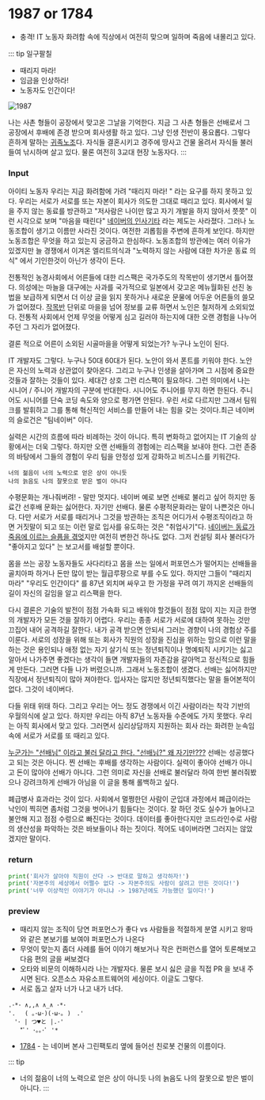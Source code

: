 # 1987 or 1784
- 충격! IT 노동자 화려함 속에 직상에서 여전히 맞으며 일하며 죽음에 내몰리고 있다.

::: tip 일구팔칠
- 때리지 마라! 
- 임금을 인상하라!
- 노동자도 인간이다!

![1987](https://img1.daumcdn.net/thumb/R1280x0/?fname=http://t1.daumcdn.net/brunch/service/user/2uHa/image/Uin-V_b22pQQeO23VXfTKGLWS7s.jpg)

나는 사촌 형들이 공장에서 맞고온 그날을 기억한다.
지금 그 사촌 형들은 선배로서 그 공장에서 후배에 존경 받으며 회사생활 하고 있다. 그냥 인생 전반이 풍요롭다. 그렇다 흔하게 말하는 [귀족노조](https://www.hani.co.kr/arti/opinion/column/878494.html)다. 자식들 결혼시키고 경주에 땅사고 건물 올려서 자식들 불러들여 낚시하며 살고 있다. 물론 여전히 3교대 현장 노동자다.
:::

### Input

아이티 노동자 우리는 지금 화려함에 가려 "때리지 마라! " 라는 요구를 하지 못하고 있다. 우리는 서로가 서로를 또는 자본이 회사가 의도한 그대로 때리고 있다. 회사에서 일을 주지 않는 동료를 방관하고 "저사람은 나이만 많고 자기 개발을 하지 않아서 쯧쯧" 이런 시각으로 보며 "마음을 때린다" [네이버의 인사기타](https://imnews.imbc.com/replay/2021/nwdesk/article/6213449_34936.html) 라는 제도는 사라졌다. 그러나 노동조합이 생기고 이름만 사라진 것이다. 여전한 괴롭힘을 주변에 흔하게 보인다. 하지만 노동조합은 무엇을 하고 있는지 궁금하고 한심하다. 노동조합의 방관에는 여러 이유가 있겠지만 늘 경쟁에서 이겨온 엘리트의식과 "노력하지 않는 사람에 대한 차가운 동료 의식" 에서 기인한것이 아닌가 생각이 든다.

전통적인 농경사회에서 어른들에 대한 리스팩은 국가주도의 작목반이 생기면서 틀어졌다. 의성에는 마늘을 대구에는 사과를 국가적으로 일본에서 갖고온 메뉴월화된 선진 농법을 보급하게 되면서 더 이상 글을 읽지 못하거나 새로운 문물에 어두운 어른들의 쓸모가 없어졌다. [작목반](https://folkency.nfm.go.kr/kr/topic/detail/8980) 단위로 마을을 넘어 정보를 교류 하면서 노인은 철저하게 소외되었다. 전통적 사회에서 언제 무엇을 어떻게 심고 길러야 하는지에 대한 오랜 경험을 나누어 주던 그 자리가 없어졌다.

결론 적으로 어른이 소외된 시골마을을 어떻게 되었는가? 누구나 노인이 된다. 

IT 개발자도 그렇다. 누구나 50대 60대가 된다. 노안이 와서 폰트를 키워야 한다. 노안은 자신의 노력과 상관없이 찾아온다. 그리고 누구나 인생을 살아가며 그 시점에 중요한 것들과 잘하는 것들이 있다. 세대간 상호 그런 리스팩이 필요하다. 그런 의미에서 나는 시니어 / 주니어 개발자의 구분에 반대한다. 시니어도 주니어를 무지 하면 한된다. 주니어도 시니어를 단숙 코딩 속도와 양으로 평가면 안된다. 우린 서로 다르지만 그래서 팀워크를 발휘하고 그를 통해 혁신적인 서비스를 만들어 내는 힘을 갖는 것이다.최근 네이버의 슬로건은 "팀네이버" 이다.

실력은 시간의 흐름에 따라 비례하는 것이 아니다. 특히 변화하고 없어지는 IT 기술의 상황에서는 더욱 그렇다. 하지만 오랜 선배들의 경험에는 리스팩을 보내야 한다. 그런 존중의 바탕에서 그들의 경험이 우리 팀을 안정성 있게 강화하고 비즈니스를 키워간다.

``` respect
너의 젊음이 너의 노력으로 얻은 상이 아니듯
나의 늙음도 나의 잘못으로 받은 벌이 아니다
```

수평문화는 개나줘버려! - 말만 멋지다. 네이버 예로 보면 선배로 불리고 싶어 하지만 동료간 선후배 문화는 싫어한다. 자기만 선배다. 물론 수평적문화라는 말이 나쁜것은 아니다. 다만 서로가 서로를 때리거나 그것을 방관하는 조직은 어디가서 수평조직이라고 하면 거짓말이 되고 또는 이런 말로 입사를 유도하는 것은 "취업사기"다. [네이버는 동료가 죽음에 이르는 슬픔을 겪엇](https://www.hani.co.kr/arti/society/society_general/997136.html)지만 여전히 변한건 하나도 없다. 그저 컨설팅 회사 불러다가 "좋아지고 있다" 는 보고서를 배설할 뿐이다.

몸을 쓰는 공장 노동자들도 사다리타고 몸을 쓰는 일에서 퍼포먼스가 떨어지는 선배들을 골치아파 하거나 돈만 많이 받는 월급루팡으로 부를 수도 있다. 하지만 그들이 "때리지 마라" "우리도 인간이다" 를 87년 외치며 싸우고 한 가정을 꾸려 여기 까지온 선배들의 길이 자신의 길임을 알고 리스팩을 한다.

다시 결론은 기술의 발전이 점점 가속화 되고 배워야 할것들이 점점 많이 지는 지금 한명의 개발자가 모든 것을 잘하기 어렵다. 우리는 종종 서로가 서로에 대하여 못하는 것만 끄집어 내어 공격하길 잘한다. 내가 공격 받으면 안되서 그러는 경향이 나의 경험상 주를 이룬다. 서로의 성장을 위해 또는 회사가 직원의 성장을 진심을 위하는 맘으로 이런 말을 하는 것은 용인되나 애정 없는 자기 살기식 또는 정년퇴직이나 명예퇴직 시키기는 싫고 알아서 나가주면 좋겠다는 생각이 들면 개발자들의 자존감을 갈아먹고 정신적으로 힘들게 만든다. 그러면 다들 나가 버렸으니까. 그래서 노동조합이 생겼다. 선배는 싫어하지만 직장에서 정년퇴직이 많아 져야한다. 입사자는 많지만 정년퇴직했다는 말을 들어본적이 없다. 그것이 네이버다. 

다들 위태 위태 하다. 그리고 우리는 어느 정도 경쟁에서 이긴 사람이라는 착각 기반의 우월의식에 살고 있다. 하지만 우리는 아직 87년 노동자들 수준에도 가지 못했다. 우리는 아직 회사에서 맞고 있다. 그러면서 심리상담까지 지원하는 회사 라는 화려한 눈속임속에 서로가 서로를 또 때리고 있다.

[누군가는 "선배님" 이라고 불러 달라고 한다. "선배님?" 왜 자기만???](https://www.edaily.co.kr/news/read?newsId=03752326622523032&mediaCodeNo=257)
선배는 성공했다고 되는 것은 아니다. 
찐 선배는 후배를 생각하는 사람이다. 실력이 좋아야 선배가 아니고 돈이 많아야 선배가 아니다. 그런 의미로 자신을 선배로 불러달라 하여 한번 불러줘봤으나 강려크하게 선배가 아님을 이 글을 통해 롤백하고 싶다.

폐급병사 효과라는 것이 있다. 사회에서 멀쩡한던 사람이 군입대 과정에서 폐급이라는 낙인이 찍히면 좀처럼 그것을 벗어나기 힘들다는 것이다. 잘 하던 것도 실수가 늘어나고 불안해 지고 점점 수렁으로 빠진다는 것이다. 데이터를 좋아한다지만 코드라인수로 사람의 생산성을 파악하는 것은 바보들이나 하는 짓이다. 적어도 네이버라면 그러지는 않았겠지만 말이다.

### return
``` python
print('회사가 살아야 직원이 산다 -> 반대로 말하고 생각하자!')
print('자본주의 세상에서 어쩔수 없다 -> 자본주의도 사람이 살려고 만든 것이다!')
print('너무 이상적인 이야기가 아니냐 -> 1987년에도 가능했던 일이다!')
```

### preview
- 때리지 않는 조직이 당연 퍼포먼스가 좋다 vs 사람들을 적절하게 분열 시키고 왕따와 같은 본보기를 보여야 퍼포먼스가 나온다
- 무엇이 맞는지 좀더 사례를 들어 이야기 해보거나 작은 컨퍼런스를 열어 토론해보고 다음 편의 글을 써보겠다
- 오타와 비문의 이해하시라 나는 개발자다. 물론 보시 싫은 글을 직접 PR 을 보내 주시면 된다. 오픈소스 자유소프트웨어의 세싱이다. 이글도 그렇다.
- 서로 돕고 살자 너가 나고 내가 너다.

 ```
 .･*･ ∧,,∧ ∧_∧ ･*･
'.　 ( ｡･ω･)(･ω･｡ )　.'
　'･ | つ♥と |.･'
　　*ﾟ' ･｡｡･ﾟ '*
 ```   

 * [1784](https://log.diginori.com/logs/tech/1784/) - 는 네이버 본사 그린팩토리 옆에 들어선 친로봇 건물의 이름이다.

 ::: tip
 - 너의 젊음이 너의 노력으로 얻은 상이 아니듯 나의 늙음도 나의 잘못으로 받은 벌이 아니다.
 :::